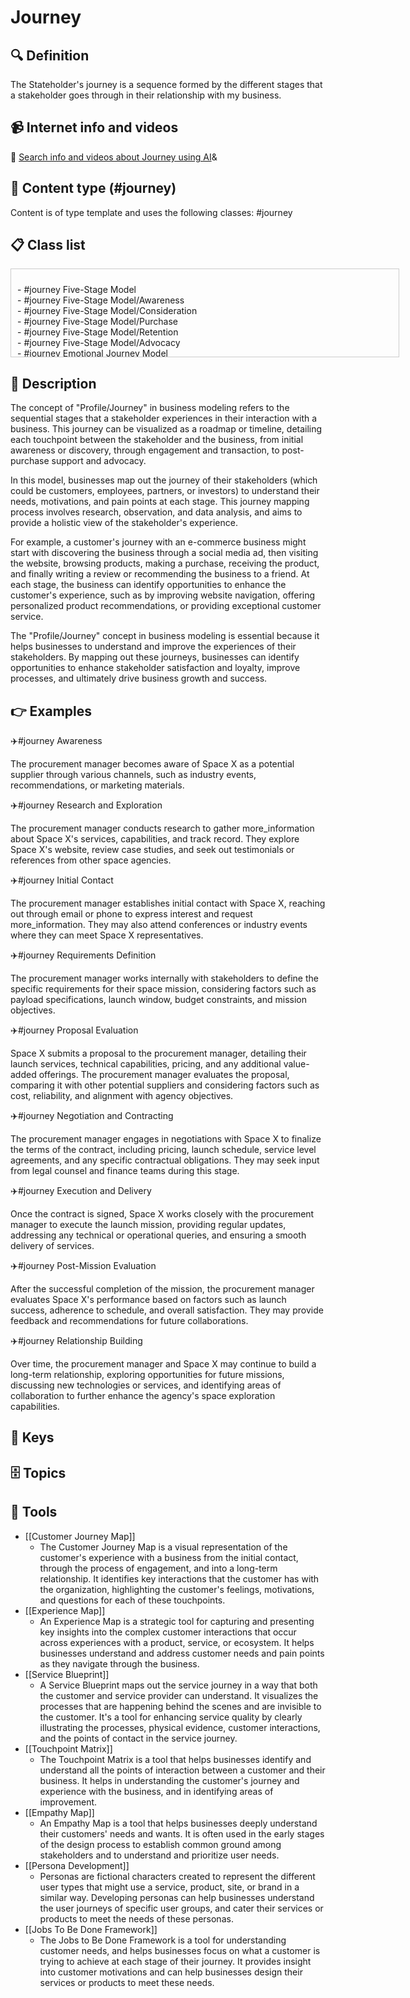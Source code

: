 
# Journey


## 🔍 Definition
The Stateholder's journey is a sequence formed by the different stages that a stakeholder goes through in their relationship with my business.


## 📹 Internet info and videos
🤖 [Search info and videos about Journey using AI](https://www.perplexity.ai/search?q=videos+about+Journey:+The+journey+of+the+stakeholder+is+a+sequence+formed+by+the+different+stages+through+which+a+stakeholder+goes+in+their+relationship+with+my+business.
)&

## 📰 Content type (#journey)
Content is of type template and uses the following classes: #journey



## 📋 Class list

<div style='max-height: 120px; overflow-y: auto; border: 1px solid #ccc; padding: 10px; width: 600px;'>
  <ul style='list-style-type: none; padding-left: 0;'>


<li>- #journey  Five-Stage Model</li>
<li>- #journey  Five-Stage Model/Awareness</li>
<li>- #journey  Five-Stage Model/Consideration</li>
<li>- #journey  Five-Stage Model/Purchase</li>
<li>- #journey  Five-Stage Model/Retention</li>
<li>- #journey  Five-Stage Model/Advocacy</li>
<li>- #journey  Emotional Journey Model</li>
<li>- #journey  Emotional Journey Model/Trigger</li>
<li>- #journey  Emotional Journey Model/Highs and Lows</li>
<li>- #journey  Emotional Journey Model/Pain Points</li>
<li>- #journey  Emotional Journey Model/Moments of Truth</li>
<li>- #journey  Emotional Journey Model/Resolution</li>
<li>- #journey  Service Blueprint Model</li>
<li>- #journey  Service Blueprint Model/Frontstage</li>
<li>- #journey  Service Blueprint Model/Backstage</li>
<li>- #journey  Service Blueprint Model/Support Processes</li>
<li>- #journey  Service Blueprint Model/Physical Evidence</li>
<li>- #journey  Service Blueprint Model/Customer Actions</li>
<li>- #journey  Experience Map</li>
<li>- #journey  Experience Map/User Persona</li>
<li>- #journey  Experience Map/Timeline</li>
<li>- #journey  Experience Map/Emotional States</li>
<li>- #journey  Experience Map/Pain Points</li>
<li>- #journey  Experience Map/Opportunities</li>

  </ul>
</div>

## 📖 Description
The concept of "Profile/Journey" in business modeling refers to the sequential stages that a stakeholder experiences in their interaction with a business. This journey can be visualized as a roadmap or timeline, detailing each touchpoint between the stakeholder and the business, from initial awareness or discovery, through engagement and transaction, to post-purchase support and advocacy.

In this model, businesses map out the journey of their stakeholders (which could be customers, employees, partners, or investors) to understand their needs, motivations, and pain points at each stage. This journey mapping process involves research, observation, and data analysis, and aims to provide a holistic view of the stakeholder's experience.

For example, a customer's journey with an e-commerce business might start with discovering the business through a social media ad, then visiting the website, browsing products, making a purchase, receiving the product, and finally writing a review or recommending the business to a friend. At each stage, the business can identify opportunities to enhance the customer's experience, such as by improving website navigation, offering personalized product recommendations, or providing exceptional customer service.

The "Profile/Journey" concept in business modeling is essential because it helps businesses to understand and improve the experiences of their stakeholders. By mapping out these journeys, businesses can identify opportunities to enhance stakeholder satisfaction and loyalty, improve processes, and ultimately drive business growth and success.

## 👉 Examples

✈️#journey Awareness

The procurement manager becomes aware of Space X as a potential supplier through various channels, such as industry events, recommendations, or marketing materials.

✈️#journey Research and Exploration

The procurement manager conducts research to gather more_information about Space X's services, capabilities, and track record. They explore Space X's website, review case studies, and seek out testimonials or references from other space agencies.

✈️#journey Initial Contact

The procurement manager establishes initial contact with Space X, reaching out through email or phone to express interest and request more_information. They may also attend conferences or industry events where they can meet Space X representatives.

✈️#journey Requirements Definition

The procurement manager works internally with stakeholders to define the specific requirements for their space mission, considering factors such as payload specifications, launch window, budget constraints, and mission objectives.

✈️#journey Proposal Evaluation

Space X submits a proposal to the procurement manager, detailing their launch services, technical capabilities, pricing, and any additional value-added offerings. The procurement manager evaluates the proposal, comparing it with other potential suppliers and considering factors such as cost, reliability, and alignment with agency objectives.

✈️#journey Negotiation and Contracting

The procurement manager engages in negotiations with Space X to finalize the terms of the contract, including pricing, launch schedule, service level agreements, and any specific contractual obligations. They may seek input from legal counsel and finance teams during this stage.

✈️#journey Execution and Delivery

Once the contract is signed, Space X works closely with the procurement manager to execute the launch mission, providing regular updates, addressing any technical or operational queries, and ensuring a smooth delivery of services.

✈️#journey Post-Mission Evaluation

After the successful completion of the mission, the procurement manager evaluates Space X's performance based on factors such as launch success, adherence to schedule, and overall satisfaction. They may provide feedback and recommendations for future collaborations.

✈️#journey Relationship Building

Over time, the procurement manager and Space X may continue to build a long-term relationship, exploring opportunities for future missions, discussing new technologies or services, and identifying areas of collaboration to further enhance the agency's space exploration capabilities.

## 🔑 Keys



## 🗄️ Topics


## 🧰 Tools
- [[Customer Journey Map]]
  - The Customer Journey Map is a visual representation of the customer's experience with a business from the initial contact, through the process of engagement, and into a long-term relationship. It identifies key interactions that the customer has with the organization, highlighting the customer's feelings, motivations, and questions for each of these touchpoints.
- [[Experience Map]]
  - An Experience Map is a strategic tool for capturing and presenting key insights into the complex customer interactions that occur across experiences with a product, service, or ecosystem. It helps businesses understand and address customer needs and pain points as they navigate through the business.
- [[Service Blueprint]]
  - A Service Blueprint maps out the service journey in a way that both the customer and service provider can understand. It visualizes the processes that are happening behind the scenes and are invisible to the customer. It's a tool for enhancing service quality by clearly illustrating the processes, physical evidence, customer interactions, and the points of contact in the service journey.
- [[Touchpoint Matrix]]
  - The Touchpoint Matrix is a tool that helps businesses identify and understand all the points of interaction between a customer and their business. It helps in understanding the customer's journey and experience with the business, and in identifying areas of improvement.
- [[Empathy Map]]
  - An Empathy Map is a tool that helps businesses deeply understand their customers' needs and wants. It is often used in the early stages of the design process to establish common ground among stakeholders and to understand and prioritize user needs.
- [[Persona Development]]
  - Personas are fictional characters created to represent the different user types that might use a service, product, site, or brand in a similar way. Developing personas can help businesses understand the user journeys of specific user groups, and cater their services or products to meet the needs of these personas.
- [[Jobs To Be Done Framework]]
  - The Jobs to Be Done Framework is a tool for understanding customer needs, and helps businesses focus on what a customer is trying to achieve at each stage of their journey. It provides insight into customer motivations and can help businesses design their services or products to meet these needs.

